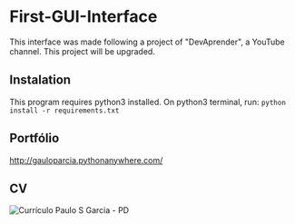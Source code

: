 # First-GUI-Interface
This interface was made following a project of "DevAprender", a YouTube channel. This project will be upgraded.

## Instalation
This program requires python3 installed. On python3 terminal, run: `python install -r requirements.txt`

## Portfólio
http://gauloparcia.pythonanywhere.com/

## CV
![Currículo Paulo S  Garcia - PD](https://user-images.githubusercontent.com/98903106/157282028-01627cda-4ee5-401f-a062-eb3f864d2707.jpg)
